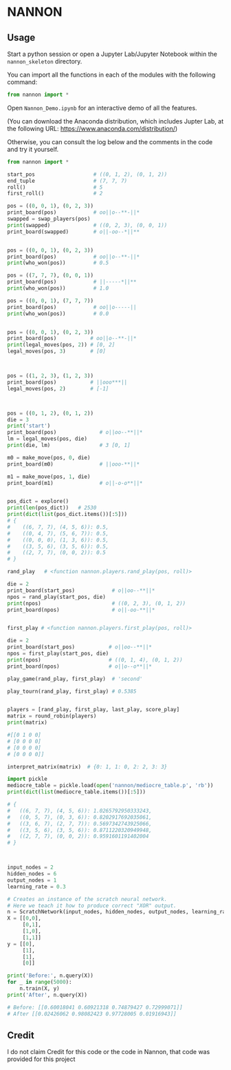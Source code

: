 # NANNON

## Usage

Start a python session or open a Jupyter Lab/Jupyter Notebook within the `nannon_skeleton` directory.  

You can import all the functions in each of the modules with the following command:  

```python
from nannon import *
```

Open `Nannon_Demo.ipynb` for an interactive demo of all the features.  

(You can download the Anaconda distribution, which includes Jupter Lab, at the following URL: https://www.anaconda.com/distribution/)  

Otherwise, you can consult the log below and the comments in the code and try it yourself.  

```python
from nannon import *

start_pos                   # ((0, 1, 2), (0, 1, 2))
end_tuple                   # (7, 7, 7)
roll()                      # 5
first_roll()                # 2

pos = ((0, 0, 1), (0, 2, 3))
print_board(pos)            # oo||o--**-||*  
swapped = swap_players(pos)
print(swapped)              # ((0, 2, 3), (0, 0, 1))
print_board(swapped)        # o||-oo--*||**


pos = ((0, 0, 1), (0, 2, 3))
print_board(pos)            # oo||o--**-||*  
print(who_won(pos))         # 0.5

pos = ((7, 7, 7), (0, 0, 1))
print_board(pos)            # ||-----*||**
print(who_won(pos))         # 1.0

pos = ((0, 0, 1), (7, 7, 7))
print_board(pos)            # oo||o-----||  
print(who_won(pos))         # 0.0


pos = ((0, 0, 1), (0, 2, 3))
print_board(pos)           # oo||o--**-||*  
print(legal_moves(pos, 2)) # [0, 2]
legal_moves(pos, 3)        # [0]



pos = ((1, 2, 3), (1, 2, 3))
print_board(pos)           # ||ooo***||  
legal_moves(pos, 2)        # [-1]



pos = ((0, 1, 2), (0, 1, 2))
die = 3
print('start')
print_board(pos)              # o||oo--**||*  
lm = legal_moves(pos, die)
print(die, lm)                # 3 [0, 1]

m0 = make_move(pos, 0, die)
print_board(m0)               # ||ooo-**||*  

m1 = make_move(pos, 1, die)
print_board(m1)               # o||-o-o**||*


pos_dict = explore()
print(len(pos_dict))   # 2530
print(dict(list(pos_dict.items())[:5]))
# {
#    ((6, 7, 7), (4, 5, 6)): 0.5,
#    ((0, 4, 7), (5, 6, 7)): 0.5,
#    ((0, 0, 0), (1, 3, 6)): 0.5,
#    ((3, 5, 6), (3, 5, 6)): 0.5,
#    ((2, 7, 7), (0, 0, 2)): 0.5
# }

rand_play   # <function nannon.players.rand_play(pos, roll)>

die = 2
print_board(start_pos)            # o||oo--**||*  
npos = rand_play(start_pos, die)
print(npos)                       # ((0, 2, 3), (0, 1, 2))
print_board(npos)                 # o||-oo-**||*  


first_play # <function nannon.players.first_play(pos, roll)>

die = 2
print_board(start_pos)           # o||oo--**||*  
npos = first_play(start_pos, die)
print(npos)                      # ((0, 1, 4), (0, 1, 2))
print_board(npos)                # o||o--o**||*  

play_game(rand_play, first_play)  # 'second'

play_tourn(rand_play, first_play) # 0.5385


players = [rand_play, first_play, last_play, score_play]
matrix = round_robin(players)
print(matrix)

#[[0 1 0 0]
# [0 0 0 0]
# [0 0 0 0]
# [0 0 0 0]]

interpret_matrix(matrix)  # {0: 1, 1: 0, 2: 2, 3: 3}

import pickle
mediocre_table = pickle.load(open('nannon/mediocre_table.p', 'rb'))
print(dict(list(mediocre_table.items())[:5]))

# {
#   ((6, 7, 7), (4, 5, 6)): 1.0265792950333243,
#   ((0, 5, 7), (0, 3, 6)): 0.8202917692035061,
#   ((3, 6, 7), (2, 7, 7)): 0.5697342743925066,
#   ((3, 5, 6), (3, 5, 6)): 0.8711220320949948,
#   ((2, 7, 7), (0, 0, 2)): 0.9591601191402004
# }



input_nodes = 2
hidden_nodes = 6
output_nodes = 1
learning_rate = 0.3

# Creates an instance of the scratch neural network.
# Here we teach it how to produce correct "XOR" output.
n = ScratchNetwork(input_nodes, hidden_nodes, output_nodes, learning_rate)
X = [[0,0],
     [0,1],
     [1,0],
     [1,1]]
y = [[0],
     [1],
     [1],
     [0]]

print('Before:', n.query(X))
for _ in range(5000):
    n.train(X, y)
print('After', n.query(X))

# Before: [[0.60018041 0.60921318 0.74879427 0.72999071]]
# After [[0.02426062 0.98082423 0.97728005 0.01916943]]
```


## Credit
I do not claim Credit for this code or the code in Nannon, that code was provided for this project

